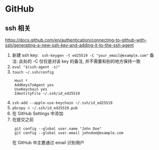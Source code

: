 # GitHub

## ssh 相关

https://docs.github.com/en/authentication/connecting-to-github-with-ssh/generating-a-new-ssh-key-and-adding-it-to-the-ssh-agent

1. 新建 ssh key: ` ssh-keygen -t ed25519 -C "your_email@example.com"`
   备注: 此处的 -C 仅仅是对该 key 的备注, 并不需要和别的地方保持一致
2. `eval "$(ssh-agent -s)"`
3. `touch ~/.ssh/config`
   ```text
    Host *
    AddKeysToAgent yes
    UseKeychain yes
    IdentityFile ~/.ssh/id_ed25519
   ```
4. `ssh-add --apple-use-keychain ~/.ssh/id_ed25519`
5. `pbcopy < ~/.ssh/id_ed25519.pub`
6. 在 GitHub Settings 中添加
7. 在提交之前
   ```
    git config --global user.name "John Doe"
    git config --global user.email johndoe@example.com
   ```
   在 GitHub 中主要通过 email 识别用户